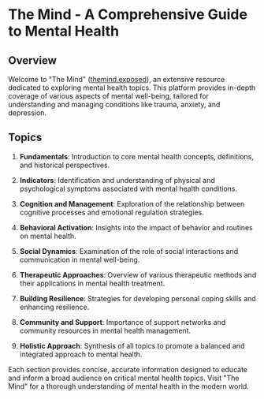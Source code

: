 # The Mind - A Comprehensive Guide to Mental Health

## Overview

Welcome to "The Mind" ([themind.exposed](http://themind.exposed)), an extensive resource dedicated to exploring mental health topics. This platform provides in-depth coverage of various aspects of mental well-being, tailored for understanding and managing conditions like trauma, anxiety, and depression.

## Topics

1. **Fundamentals**: Introduction to core mental health concepts, definitions, and historical perspectives.

2. **Indicators**: Identification and understanding of physical and psychological symptoms associated with mental health conditions.

3. **Cognition and Management**: Exploration of the relationship between cognitive processes and emotional regulation strategies.

4. **Behavioral Activation**: Insights into the impact of behavior and routines on mental health.

5. **Social Dynamics**: Examination of the role of social interactions and communication in mental well-being.

6. **Therapeutic Approaches**: Overview of various therapeutic methods and their applications in mental health treatment.

7. **Building Resilience**: Strategies for developing personal coping skills and enhancing resilience.

8. **Community and Support**: Importance of support networks and community resources in mental health management.

9. **Holistic Approach**: Synthesis of all topics to promote a balanced and integrated approach to mental health.

Each section provides concise, accurate information designed to educate and inform a broad audience on critical mental health topics. Visit "The Mind" for a thorough understanding of mental health in the modern world.
